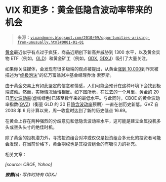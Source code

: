<!--yml

分类：未分类

date: 2024-05-18 17:03:26

-->

# VIX 和更多：黄金低隐含波动率带来的机会

> 来源：[`vixandmore.blogspot.com/2010/09/opportunities-arising-from-unusually.html#0001-01-01`](http://vixandmore.blogspot.com/2010/09/opportunities-arising-from-unusually.html#0001-01-01)

[黄金](http://vixandmore.blogspot.com/search/label/gold)最近似乎有点过于疯狂，商品近期创下新高并威胁到 1300 水平，以及黄金实物 ETF（例如，[GLD](http://vixandmore.blogspot.com/search/label/GLD)）和黄金矿工（例如，[GDX](http://vixandmore.blogspot.com/search/label/GDX), [GDXJ](http://vixandmore.blogspot.com/search/label/GDXJ)）吸引了大量关注。

如果你关注媒体，会发现有很多极端的观点被提出，从黄金[涨到 10,000](http://goldswitzerland.com/index.php/gold-entering-a-virtuous-circle-egonvongreyerz/)到昨天被描述为“[终极泡沫](http://www.reuters.com/news/video/story?videoId=158717243&videoChannel=5)”的亿万富翁对冲基金经理乔治·索罗斯。

由于黄金交易上有如此坚定的信念和情感，人们可能会预计在这种环境下会找到极端波动。然而，实际情况恰恰相反。如下图所示，在过去的一个月里，黄金的 20 日[历史波动率](http://vixandmore.blogspot.com/search/label/historical%20volatility)(虚线绿色)已降至数年来的最低水平。与此同时，CBOE 的黄金波动率指数([GVZ](http://vixandmore.blogspot.com/search/label/GVZ))（衡量 GLD 的 30 日[隐含波动率](http://vixandmore.blogspot.com/search/label/implied%20volatility)预期）一直在创历史新低。GVZ 自 2008 年 6 月计算以来，周一收盘时达到了新的历史低点 16.69。

在黄金上存在两种强烈的分歧意见和低隐含波动率水平，这可能是建立金属投机多头或空头头寸的绝佳时机。

除了黄金的投机潜力外，寻找投资组合对冲或仅仅是投资组合多元化的投资者可能会发现，在当前价格下，黄金期权也是其投资组合的有吸引力的补充。

相关文章：

*[source: CBOE, Yahoo]*

***披露(s):*** *写作时持有 GDXJ*
